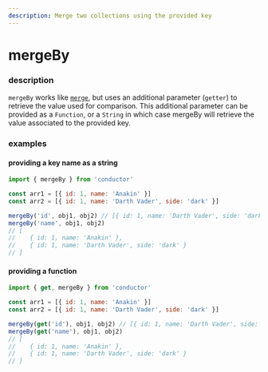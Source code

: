 ```yaml
---
description: Merge two collections using the provided key
---
```


# mergeBy

### description

`mergeBy` works like [`merge`](merge.md), but uses an additional parameter \(`getter`\) to retrieve the value used for comparison. This additional parameter can be provided as a `Function`, or a `String` in which case mergeBy will retrieve the value associated to the provided key.

### examples

#### providing a key name as a string

```javascript
import { mergeBy } from 'conductor'

const arr1 = [{ id: 1, name: 'Anakin' }]
const arr2 = [{ id: 1, name: 'Darth Vader', side: 'dark' }]

mergeBy('id', obj1, obj2) // [{ id: 1, name: 'Darth Vader', side: 'dark' }]
mergeBy('name', obj1, obj2)
// [
//    { id: 1, name: 'Anakin' },
//    { id: 1, name: 'Darth Vader', side: 'dark' }
// ]
```

#### providing a function

```javascript
import { get, mergeBy } from 'conductor'

const arr1 = [{ id: 1, name: 'Anakin' }]
const arr2 = [{ id: 1, name: 'Darth Vader', side: 'dark' }]

mergeBy(get('id'), obj1, obj2) // [{ id: 1, name: 'Darth Vader', side: 'dark' }]
mergeBy(get('name'), obj1, obj2)
// [
//    { id: 1, name: 'Anakin' },
//    { id: 1, name: 'Darth Vader', side: 'dark' }
// ]
```

